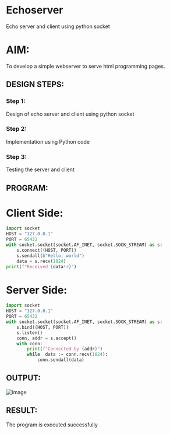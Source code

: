 # Echoserver
Echo server and client using python socket

# AIM:

To develop a simple webserver to serve html programming pages.

## DESIGN STEPS:

### Step 1:

Design of echo server and client using python socket

### Step 2:

Implementation using Python code

### Step 3:

Testing the server and client 

## PROGRAM:
# Client Side:
```python
import socket
HOST = "127.0.0.1"  
PORT = 65432  
with socket.socket(socket.AF_INET, socket.SOCK_STREAM) as s:
    s.connect((HOST, PORT))
    s.sendall(b"Hello, world")
    data = s.recv(1024)
print(f"Received {data!r}")

```

# Server Side:
```python
import socket
HOST = "127.0.0.1"  
PORT = 65432  
with socket.socket(socket.AF_INET, socket.SOCK_STREAM) as s:
    s.bind((HOST, PORT))
    s.listen()
    conn, addr = s.accept()
    with conn:
        print(f"Connected by {addr}")
        while  data := conn.recv(1024):
            conn.sendall(data)

```
## OUTPUT:
![image](https://github.com/user-attachments/assets/92323887-e11f-4759-8abb-268e29e7ba64)


## RESULT:
The program is executed successfully
